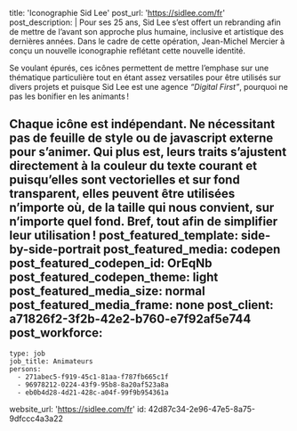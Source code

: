 title: 'Iconographie Sid&nbsp;Lee'
post_url: 'https://sidlee.com/fr'
post_description: |
  Pour ses 25 ans, Sid&nbsp;Lee s’est offert un rebranding afin de mettre de l’avant son approche plus humaine, inclusive et artistique des dernières années. Dans le cadre de cette opération, Jean-Michel Mercier à conçu un nouvelle iconographie reflétant cette nouvelle&nbsp;identité.
   
  Se voulant épurés, ces icônes permettent de mettre l’emphase sur une thématique particulière tout en étant assez versatiles pour être utilisés sur divers projets et puisque Sid Lee est une agence _“Digital First”_, pourquoi ne pas les bonifier en les&nbsp;animants&thinsp;!
   
  Chaque icône est indépendant. Ne nécessitant pas de feuille de style ou de javascript externe pour s’animer. Qui plus est, leurs traits s’ajustent directement à la couleur du texte courant et puisqu’elles sont vectorielles et sur fond transparent, elles peuvent être utilisées n’importe où, de la taille qui nous convient, sur n’importe quel fond. Bref, tout afin de simplifier leur&nbsp;utilisation&thinsp;!
post_featured_template: side-by-side-portrait
post_featured_media: codepen
post_featured_codepen_id: OrEqNb
post_featured_codepen_theme: light
post_featured_media_size: normal
post_featured_media_frame: none
post_client: a71826f2-3f2b-42e2-b760-e7f92af5e744
post_workforce:
  -
    type: job
    job_title: Animateurs
    persons:
      - 271abec5-f919-45c1-81aa-f787fb665c1f
      - 96978212-0224-43f9-95b8-8a20af523a8a
      - eb0b4d28-4d21-428c-a04f-99f9b954361a
website_url: 'https://sidlee.com/fr'
id: 42d87c34-2e96-47e5-8a75-9dfccc4a3a22
